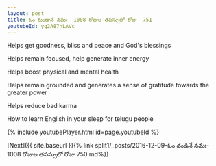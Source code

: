 ```yaml
---
layout: post
title: ఓం కుండానే నమః- 1008 రోజుల తపస్సులో రోజు  751
youtubeId: yq2A87hLAVc
---
```

 
 
Helps get goodness, bliss and peace and God's blessings
 
Helps remain focused, help generate inner energy 
 
Helps boost physical and mental health 
 
Helps remain grounded and generates a sense of gratitude towards the greater power 
 
Helps reduce bad karma
 
How to learn English in your sleep for telugu people
 
 
 
 


{% include youtubePlayer.html id=page.youtubeId %}
 
[Next]({{ site.baseurl }}{% link split1/_posts/2016-12-09-ఓం దండినే నమః- 1008 రోజుల తపస్సులో రోజు  750.md%})
 

